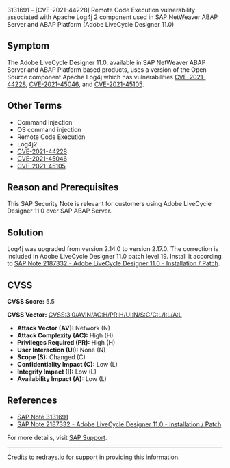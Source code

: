 3131691 - [CVE-2021-44228] Remote Code Execution vulnerability associated with Apache Log4j 2 component used in SAP NetWeaver ABAP Server and ABAP Platform (Adobe LiveCycle Designer 11.0)

## Symptom

The Adobe LiveCycle Designer 11.0, available in SAP NetWeaver ABAP Server and ABAP Platform based products, uses a version of the Open Source component Apache Log4j which has vulnerabilities [CVE-2021-44228](https://cve.mitre.org/cgi-bin/cvename.cgi?name=CVE-2021-44228), [CVE-2021-45046](https://cve.mitre.org/cgi-bin/cvename.cgi?name=CVE-2021-45046), and [CVE-2021-45105](https://cve.mitre.org/cgi-bin/cvename.cgi?name=CVE-2021-45105).

## Other Terms

- Command Injection
- OS command injection
- Remote Code Execution
- Log4j2
- [CVE-2021-44228](https://cve.mitre.org/cgi-bin/cvename.cgi?name=CVE-2021-44228)
- [CVE-2021-45046](https://cve.mitre.org/cgi-bin/cvename.cgi?name=CVE-2021-45046)
- [CVE-2021-45105](https://cve.mitre.org/cgi-bin/cvename.cgi?name=CVE-2021-45105)

## Reason and Prerequisites

This SAP Security Note is relevant for customers using Adobe LiveCycle Designer 11.0 over SAP ABAP Server.

## Solution

Log4j was upgraded from version 2.14.0 to version 2.17.0. The correction is included in Adobe LiveCycle Designer 11.0 patch level 19. Install it according to [SAP Note 2187332 - Adobe LiveCycle Designer 11.0 - Installation / Patch](https://me.sap.com/notes/2187332).

## CVSS

**CVSS Score:** 5.5

**CVSS Vector:** [CVSS:3.0/AV:N/AC:H/PR:H/UI:N/S:C/C:L/I:L/A:L](https://www.first.org/cvss/calculator/3.0#CVSS:3.0/AV:N/AC:H/PR:H/UI:N/S:C/C:L/I:L/A:L)

- **Attack Vector (AV):** Network (N)
- **Attack Complexity (AC):** High (H)
- **Privileges Required (PR):** High (H)
- **User Interaction (UI):** None (N)
- **Scope (S):** Changed (C)
- **Confidentiality Impact (C):** Low (L)
- **Integrity Impact (I):** Low (L)
- **Availability Impact (A):** Low (L)

## References

- [SAP Note 3131691](https://me.sap.com/notes/3131691)
- [SAP Note 2187332 - Adobe LiveCycle Designer 11.0 - Installation / Patch](https://me.sap.com/notes/2187332)

For more details, visit [SAP Support](https://me.sap.com/).

---

Credits to [redrays.io](https://redrays.io) for support in providing this information.